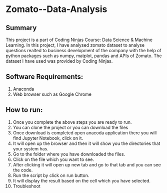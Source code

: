 # Zomato--Data-Analysis
## Summary
This project is a part of Coding Ninjas Course: Data Science & Machine Learning. In this project, I have analysed zomato dataset to analyse questions realted to business development of the company with the help of python packages such as numpy, matplot, pandas and APIs of Zomato. The dataset I have used was provided by Coding Ninjas.
## Software Requirements:
1. Anaconda
2. Web browser such as Google Chrome
## How to run:
1. Once you complete the above steps you are ready to run.
2. You can clone the project or you can download the files
3. Once download is completed open anacoda application there you will find Jupyter Notebook, click on it.
4. It will open up the browser and then it will show you the directories that your system has.
5. Go to the folder where you have downloaded the files.
6. Click on the file which you want to see.
7. After clicking it will open up new tab and go to that tab and you can see the code.
8. Run the script by click on run button.
9. It will display the result based on the cell which you have selected.
10. Troubleshoot

